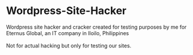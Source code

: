 # Wordpress-Site-Hacker
Wordpress site hacker and cracker created for testing purposes by me for Eternus Global, an IT company in Iloilo, Philippines
<br></br>
Not for actual hacking but only for testing our sites.
